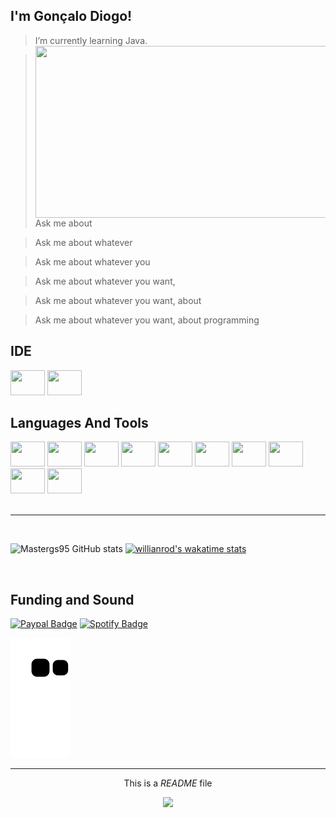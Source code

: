 ## I'm Gonçalo Diogo!  


> I’m currently learning Java.<img align="right" src="https://raw.githubusercontent.com/abhisheknaiidu/abhisheknaiidu/master/code.gif" width="475px" height="275px"/>

> Ask me about 

> Ask me about whatever 

> Ask me about whatever you 

> Ask me about whatever you want,

> Ask me about whatever you want, about 

>  Ask me about whatever you want, about programming



## IDE

<div>
  <img src="https://cdn.jsdelivr.net/gh/devicons/devicon/icons/jetbrains/jetbrains-original.svg" width="55px" height="40px"/>
  <img src="https://cdn.jsdelivr.net/gh/devicons/devicon/icons/vscode/vscode-original.svg" width="55px" height="40px"/>
</div>     


##  Languages And Tools

<div>
      <img src="https://cdn.jsdelivr.net/gh/devicons/devicon/icons/csharp/csharp-original.svg" width="55px" height="40px"/>
      <img src="https://cdn.jsdelivr.net/gh/devicons/devicon/icons/java/java-original.svg" width="55px" height="40px"/>
      <img src="https://cdn.jsdelivr.net/gh/devicons/devicon/icons/html5/html5-original.svg" width="55px" height="40px"/>
      <img src="https://cdn.jsdelivr.net/gh/devicons/devicon/icons/css3/css3-original.svg" width="55px" height="40px"/>
      <img src="https://cdn.jsdelivr.net/gh/devicons/devicon/icons/javascript/javascript-original.svg" width="55px" height="40px"/>
      <img src="https://cdn.jsdelivr.net/gh/devicons/devicon/icons/nodejs/nodejs-original.svg" width="55px" height="40px"/>
      <img src="https://cdn.jsdelivr.net/gh/devicons/devicon/icons/mongodb/mongodb-original.svg" width="55px" height="40px"/>
      <img src="https://cdn.jsdelivr.net/gh/devicons/devicon/icons/mysql/mysql-original.svg" width="55px" height="40px"/>
      <img src="https://cdn.jsdelivr.net/gh/devicons/devicon/icons/git/git-original.svg" width="55px" height="40px"/>  
      <img src="https://cdn.jsdelivr.net/gh/devicons/devicon/icons/heroku/heroku-original.svg" width="55px" height="40px"/>

</div>        
    <br>
    
   ***

   <br>
   
![Mastergs95 GitHub stats](https://github-readme-stats.vercel.app/api?username=Mastergs95&show_icons=true&theme=codeSTACKr)
[![willianrod's wakatime stats](https://github-readme-stats.vercel.app/api/wakatime?username=Mastergs95&theme=codeSTACKr)](https://github.com/mastergs95/github-readme-stats)
<!--START_SECTION:waka-->
<!--END_SECTION:waka-->

   <br>


## Funding and Sound

[![Paypal Badge](https://img.shields.io/badge/PayPal-00457C?style=for-the-badge&logo=paypal&logoColor=white)](https://www.paypal.com/paypalme/Ggsousa)
[![Spotify Badge](https://img.shields.io/badge/Spotify-1ED760?&style=for-the-badge&logo=spotify&logoColor=white)](https://open.spotify.com/user/3qveti1my9u0e8bhemt4yjw75)


<div>
  
  ![Snake animation](https://github.com/mastergs95/mastergs95/blob/output/github-contribution-grid-snake.svg)
  
</div>

***


<p align="center">This is a <i>README</i> file <a href="https://medium.com/@th.guibert/how-to-create-a-self-updating-readme-md-for-your-github-profile-f8b05744ca91"></a></p>
<p align="center"><img src="https://github.com/thmsgbrt/thmsgbrt/workflows/README%20build/badge.svg" /> 
